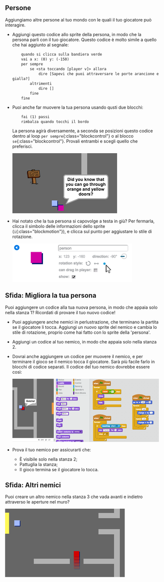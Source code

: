 ## Persone 

Aggiungiamo altre persone al tuo mondo con le quali il tuo giocatore può interagire.

+ Aggiungi questo codice allo sprite della persona, in modo che la persona parli con il tuo giocatore. Questo codice è molto simile a quello che hai aggiunto al segnale:

	```blocks
		quando si clicca sulla bandiera verde
		vai a x: (0) y: (-150)
		per sempre
			se <sta toccando [player v]> allora
				dire [Sapevi che puoi attraversare le porte arancione e gialla?]
			altrimenti
				dire []
			fine
		fine
	```

+ Puoi anche far muovere la tua persona usando qusti due blocchi:

	```blocks
		fai (1) passi
		rimbalza quando tocchi il bordo
	```

	La persona agirà diversamente, a seconda se posizioni questo codice dentro al loop `per sempre`{:class="blockcontrol"} o al blocco `se`{:class="blockcontrol"}. Provali entrambi e scegli quello che preferisci.

	![screenshot](images/world-person-test.png)

+ Hai notato che la tua persona si capovolge a testa in giù? Per fermarla, clicca il simbolo delle informazioni dello sprite (`i`{:class="blockmotion"}), e clicca sul punto per aggiustare lo stile di rotazione.

	![screenshot](images/world-person-rotate.png)

## Sfida: Migliora la tua persona 
Puoi aggiungere un codice alla tua nuova persona, in modo che appaia solo nella stanza 1? Ricordati di provare il tuo nuovo codice!

+ Puoi aggiungere anche nemici in perlustrazione, che terminano la partita se il giocatore li tocca. Aggiungi un nuovo sprite del nemico e cambia lo stile di rotazione, proprio come hai fatto con lo sprite della 'persona'.

+ Aggiungi un codice al tuo nemico, in modo che appaia solo nella stanza 2.

+ Dovrai anche aggiungere un codice per muovere il nemico, e per terminare il gioco se il nemico tocca il giocatore. Sarà più facile farlo in blocchi di codice separati. Il codice del tuo nemico dovrebbe essere così:

	![screenshot](images/world-enemy-code.png)

+ Prova il tuo nemico per assicurarti che:
	+ È visibile solo nella stanza 2;
	+ Pattuglia la stanza;
	+ Il gioco termina se il giocatore lo tocca.

## Sfida: Altri nemici 
Puoi creare un altro nemico nella stanza 3 che vada avanti e indietro attraverso le aperture nel muro?

![screenshot](images/world-enemy2.png)
